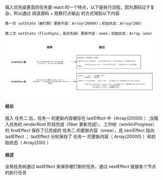 插入优先级更高的任务是 react 的一个特点，以下是执行流程，因为源码过于复杂，所以通过 阅读源码 + 观察打点输出 的方式得到以下内容

```
第一次 setState（被打断）更新内容：Array(20000)；初始状态：Array(200)

第二次 setState（flushSync，高优先级）更新内容：onee；初始状态：Array（one）
```

<img src="https://github.com/HanLess/react-analysis/blob/master/img/%E4%BB%BB%E5%8A%A1%E8%A2%AB%E6%89%93%E6%96%AD%E6%97%B6effect%E7%9A%84%E5%8F%98%E5%8C%96%E7%8E%B0%E8%B1%A1.png" />

#### 结论

插入 任务二 后，任务一 的更新内容被存在 lastEffect 中（Array(20000) ）;当插入任务的 renderRoot 阶段完成（fiber 更新完成），
工作树（workInProgress）的 firstEffect 保存了已完成的 任务二 的更新内容（onee），且 nextEffect 指向 lastEffect ；
lastEffect 分别保存了 任务一 的更新内容（ Array(20000) ）和初始状态（ Array(200) ）

#### 综述

全局任务树通过 lastEffect 来保存被打断的任务，通过 nextEffect 链接各个节点的执行任务
